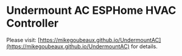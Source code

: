 # Undermount AC ESPHome HVAC Controller

Please visit: [https://mikegoubeaux.github.io/UndermountAC](https://mikegoubeaux.github.io/UndermountAC) for details.

